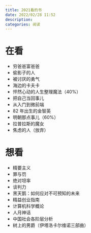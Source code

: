 ```yaml
---
title: 2021看的书
date: 2022/02/28 11:52
description:
categories: 阅读
---
```


# 在看

- 穷爸爸富爸爸
- 偷影子的人
- 被讨厌的勇气
- 海边的卡夫卡
- 怦然心动的人生整理魔法（40%）
- 把自己当回事儿
- 从入门到微前端
- 82 年出生的金智英
- 明朝那点事儿（60%）
- 拉普拉斯的魔女
- 焦虑的人（放弃）

# 想看

- 精要主义
- 罪与罚
- 绝对坦率
- 谈判力
- 黑天鹅：如何应对不可预知的未来
- 精益创业指南
- 计算机科学概论
- 人月神话
- 中国社会各阶层分析
- 树上的男爵（伊塔洛卡尔维诺三部曲）
